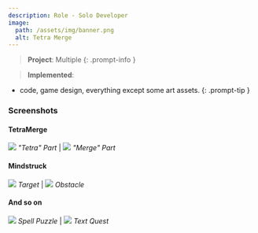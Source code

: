 ```yaml
---
description: Role - Solo Developer
image:
  path: /assets/img/banner.png
  alt: Tetra Merge
---
```


> **Project**: Multiple
{: .prompt-info } 

> **Implemented**:
- code, game design, everything except some art assets.
{: .prompt-tip } 

### Screenshots

#### TetraMerge

![](/assets/img/screenshots/TM1.png) _"Tetra" Part_ | ![](/assets/img/screenshots/TM2.png) _"Merge" Part_

#### Mindstruck

![](/assets/img/screenshots/MS1.png) _Target_ | ![](/assets/img/screenshots/MS2.png) _Obstacle_

#### And so on

![](/assets/img/screenshots/SP.png) _Spell Puzzle_ | ![](/assets/img/screenshots/TQ.png) _Text Quest_